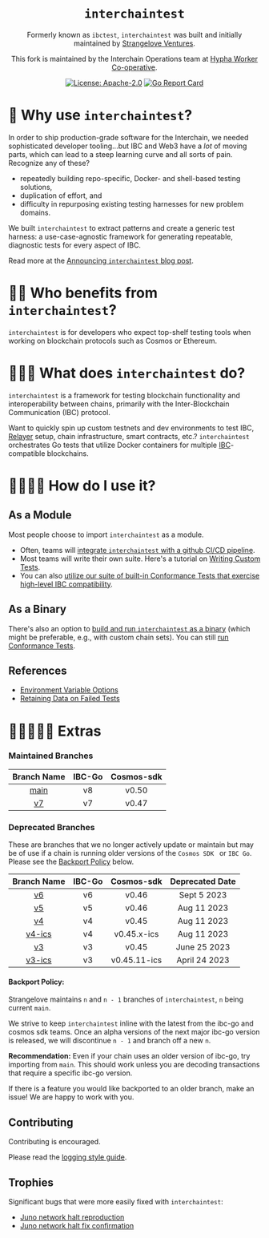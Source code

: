 <div align="center">
<h1><code>interchaintest</code></h1>

Formerly known as `ibctest`, `interchaintest` was built and initially maintained by [Strangelove Ventures](https://strange.love/).

This fork is maintained by the Interchain Operations team at [Hypha Worker Co-operative](https://hypha.coop/).

[![License: Apache-2.0](https://img.shields.io/github/license/strangelove-ventures/interchaintest.svg?style=flat-square)](https://github.com/cosmos/interchaintest/blob/main/LICENSE)
[![Go Report Card](https://goreportcard.com/badge/github.com/cosmos/interchaintest)](https://goreportcard.com/report/github.com/cosmos/interchaintest)
</div>

🌌 Why use `interchaintest`?
=============================

In order to ship production-grade software for the Interchain, we needed sophisticated developer tooling...but IBC and Web3 have a *lot* of moving parts, which can lead to a steep learning curve and all sorts of pain. Recognize any of these?

- repeatedly building repo-specific, Docker- and shell-based testing solutions,
- duplication of effort, and
- difficulty in repurposing existing testing harnesses for new problem domains.

We built `interchaintest` to extract patterns and create a generic test harness: a use-case-agnostic framework for generating repeatable, diagnostic tests for every aspect of IBC.

Read more at the [Announcing `interchaintest` blog post](https://strange.love/blog/announcing-interchaintest).

🌌🌌 Who benefits from `interchaintest`?
=============================

`interchaintest` is for developers who expect top-shelf testing tools when working on blockchain protocols such as Cosmos or Ethereum.


🌌🌌🌌 What does `interchaintest` do?
=============================

`interchaintest` is a framework for testing blockchain functionality and interoperability between chains, primarily with the Inter-Blockchain Communication (IBC) protocol.

Want to quickly spin up custom testnets and dev environments to test IBC, [Relayer](https://github.com/cosmos/relayer) setup, chain infrastructure, smart contracts, etc.? `interchaintest` orchestrates Go tests that utilize Docker containers for multiple [IBC](https://www.ibcprotocol.dev/)-compatible blockchains.



🌌🌌🌌🌌 How do I use it?
=============================

## As a Module

Most people choose to import `interchaintest` as a module.
- Often, teams will [integrate `interchaintest` with a github CI/CD pipeline](./docs/ciTests.md).
- Most teams will write their own suite. Here's a tutorial on [Writing Custom Tests](./docs/writeCustomTests.md).
- You can also [utilize our suite of built-in Conformance Tests that exercise high-level IBC compatibility](./docs/conformance-tests-lib.md).

## As a Binary

There's also an option to [build and run `interchaintest` as a binary](./docs/buildBinary.md) (which might be preferable, e.g., with custom chain sets). You can still [run Conformance Tests](./docs/conformance-tests-bin.md).


## References
- [Environment Variable Options](./docs/envOptions.md)
- [Retaining Data on Failed Tests](./docs/retainingDataOnFailedTests.md)


🌌🌌🌌🌌🌌 Extras
=============================



### Maintained Branches

|                                **Branch Name**                               | **IBC-Go** | **Cosmos-sdk** |
|:----------------------------------------------------------------------------:|:----------:|:--------------:|
|     [main](https://github.com/cosmos/interchaintest)           |     v8     |      v0.50     |
|     [v7](https://github.com/cosmos/interchaintest/tree/v7)     |     v7     |      v0.47     |

### Deprecated Branches

These are branches that we no longer actively update or maintain but may be of use if a chain is running older versions of the `Cosmos SDK ` or `IBC Go`. Please see the [Backport Policy](#backport-policy) below.


|                               **Branch Name**                                | **IBC-Go** | **Cosmos-sdk** | **Deprecated Date** |
|:----------------------------------------------------------------------------:|:----------:|:--------------:|:--------------------:|
|     [v6](https://github.com/cosmos/interchaintest/tree/v6)     |     v6     |     v0.46      |     Sept 5 2023      |
|     [v5](https://github.com/cosmos/interchaintest/tree/v5)     |     v5     |     v0.46      |     Aug 11 2023      |
|     [v4](https://github.com/cosmos/interchaintest/tree/v4)     |     v4     |     v0.45      |     Aug 11 2023      |
| [v4-ics](https://github.com/cosmos/interchaintest/tree/v4-ics) |     v4     |  v0.45.x-ics   |     Aug 11 2023      |
|     [v3](https://github.com/cosmos/interchaintest/tree/v3)     |     v3     |     v0.45      |     June 25 2023     |
| [v3-ics](https://github.com/cosmos/interchaintest/tree/v3-ics) |     v3     |  v0.45.11-ics  |    April 24 2023     |


#### Backport Policy:
Strangelove maintains `n` and `n - 1` branches of `interchaintest`, `n` being current `main`.

We strive to keep `interchaintest` inline with the latest from the ibc-go and cosmos sdk teams. Once an alpha versions of the next major ibc-go version is released, we will discontinue `n - 1` and branch off a new `n`.

**Recommendation:** Even if your chain uses an older version of ibc-go, try importing from `main`. This should work unless you are decoding transactions that require a specific ibc-go version.

If there is a feature you would like backported to an older branch, make an issue! We are happy to work with you.


## Contributing

Contributing is encouraged.

Please read the [logging style guide](./docs/logging.md).

## Trophies

Significant bugs that were more easily fixed with `interchaintest`:

- [Juno network halt reproduction](https://github.com/cosmos/interchaintest/pull/7)
- [Juno network halt fix confirmation](https://github.com/cosmos/interchaintest/pull/8)
